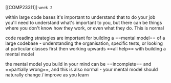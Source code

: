[[COMP23311]] `week 2`

within large code bases it's important to understand that to do your job you'll need to understand what's important to you, but there can be things where you don't know how they work, or even what they do. This is normal

code reading strategies are important for building a ==mental model== of a large codebase - understanding the organisation, specific tests, or looking at particular classes first then working upwards ==all help== with building a mental model

the mental model you build in your mind can be ==incomplete== and ==partially wrong==,  and this is also normal - your mental model should naturally change / improve as you learn

